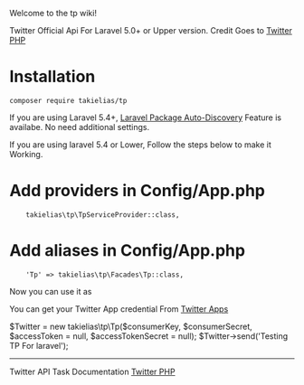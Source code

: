Welcome to the tp wiki!

Twitter Official Api For Laravel 5.0+ or Upper version. Credit Goes to [Twitter PHP](https://github.com/dg/twitter-php)
# Installation

`composer require takielias/tp`

If you are using Laravel 5.4+, <a href = "https://laravel-news.com/package-auto-discovery">Laravel Package Auto-Discovery</a> Feature is availabe. No need additional settings.

If you are using laravel 5.4 or Lower, Follow the steps below to make it Working.

# Add providers in Config/App.php

`    takielias\tp\TpServiceProvider::class,`

# Add aliases in Config/App.php

`    'Tp' => takielias\tp\Facades\Tp::class,`

Now you can use it as

You can get your Twitter App credential From [Twitter Apps](https://apps.twitter.com/)

$Twitter = new takielias\tp\Tp($consumerKey, $consumerSecret, $accessToken = null, $accessTokenSecret = null);
$Twitter->send('Testing TP For laravel');

***

Twitter API Task Documentation [Twitter PHP](https://github.com/dg/twitter-php)
